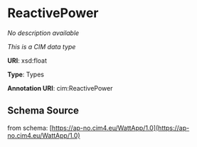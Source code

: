 # ReactivePower

_No description available_

*This is a CIM data type*

**URI**: xsd:float

**Type**: Types

**Annotation URI**: cim:ReactivePower

## Schema Source

from schema: [https://ap-no.cim4.eu/WattApp/1.0](https://ap-no.cim4.eu/WattApp/1.0)
